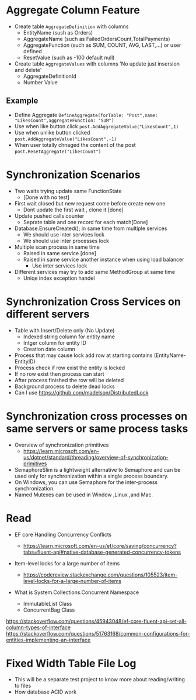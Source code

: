 ﻿# Aggregate Column Feature
* Create table `AggregateDefinition` with columns
	* EntityName (sush as Orders)
	* AggregateName (such as FailedOrdersCount,TotalPayments)
	* AggregateFunction (such as SUM, COUNT, AVG, LAST,...) or user defined
	* ResetValue (such as -100 default null)
* Create table `AggregateValues` with columns 'No update just insersion and delete'
	* AggregateDefinitionId
	* Number Value
## Example
* Define Aggregate `DefineAggregate(forTable: "Post",name: "LikesCount",aggregateFunction: "SUM")`
* Use when like button click `post.AddAggregateValue("LikesCount",1)`
* Use when unlike button clicked `post.AddAggregateValue("LikesCount",-1)`
* When user totally chnaged the content of the post `post.ResetAggregate("LikesCount")`

# Synchronization Scenarios
* Two waits trying update same FunctionState
	* [Done with no test]
* First wait closed but new request come before create new one
	* Dont update the first wait , clone it [done]
* Update pushed calls counter 
	* Seprate table and one record for each match[Done]
* Database.EnsureCreated(); in same time from multiple services
	* We should use inter services lock
	* We should use inter processes lock
* Multiple scan process in same time
	* Raised in same service [done]
	* Raised in same service another instance when using load balancer 
		* Use inter services lock
* Different services may try to add same MethodGroup at same time 
	* Uniqe index exception handel

# Synchronization Cross Services on different servers
* Table with Insert/Delete only (No Update)
	* Indexed string column for entity name
	* Intger column for entity ID
	* Creation date column
* Process that may cause lock add row at starting contains (EntityName-EntityID)
* Process check if row exist the entity is locked
* If no row exist then process can start
* After process finished the row will be deleted
* Background process to delete dead locks
* Can I use https://github.com/madelson/DistributedLock

# Synchronization cross processes on same servers or same process tasks
* Overview of synchronization primitives 
	* https://learn.microsoft.com/en-us/dotnet/standard/threading/overview-of-synchronization-primitives
* SemaphoreSlim is a lightweight alternative to Semaphore and can be used only for synchronization within a single process boundary.
* On Windows, you can use Semaphore for the inter-process synchronization. 
* Named Mutexes can be used in Window ,Linux ,and Mac.

# Read
* EF core Handling Concurrency Conflicts 		
	* https://learn.microsoft.com/en-us/ef/core/saving/concurrency?tabs=fluent-api#native-database-generated-concurrency-tokens
* Item-level locks for a large number of items
	* https://codereview.stackexchange.com/questions/105523/item-level-locks-for-a-large-number-of-items

* What is System.Collections.Concurrent Namespace
	* ImmutableList<T> Class
	* ConcurrentBag<T> Class

https://stackoverflow.com/questions/45943048/ef-core-fluent-api-set-all-column-types-of-interface
https://stackoverflow.com/questions/51763168/common-configurations-for-entities-implementing-an-interface

# Fixed Width Table File Log
* This will be a separate test project to know more about reading/writing to files
* How database ACID work
